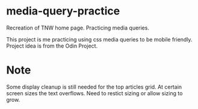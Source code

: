 # media-query-practice
Recreation of TNW home page. Practicing media queries. 

This project is me practicing using css media queries to be mobile friendly. Project idea is from the Odin Project.

# Note
Some display cleanup is still needed for the top articles grid. At certain screen sizes the text overflows. Need to restict sizing
or allow sizing to grow.
